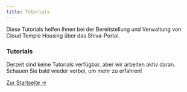 ```yaml
---
title: Tutorials
---
```


Diese Tutorials helfen Ihnen bei der Bereitstellung und Verwaltung von Cloud Temple Housing über das Shiva-Portal.

<div class="card">
  <h3>Tutorials</h3>
  <p>Derzeit sind keine Tutorials verfügbar, aber wir arbeiten aktiv daran. Schauen Sie bald wieder vorbei, um mehr zu erfahren!</p>
  <a href="../" class="card-link">Zur Startseite &rarr;</a>
</div>
